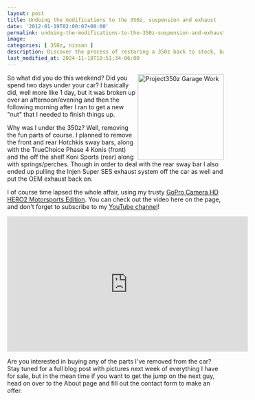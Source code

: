 ```yaml
---
layout: post
title: Undoing the modifications to the 350z, suspension and exhaust
date: '2012-01-19T02:00:07+00:00'
permalink: undoing-the-modifications-to-the-350z-suspension-and-exhaust
image:
categories: [ 350z, nissan ]
description: Discover the process of restoring a 350z back to stock, battling stubborn parts, breaking tools, and eventually triumphing in this car repair journey.
last_modified_at: 2024-11-18T10:51:34-06:00
---
```



<img style="width: 200px" alt="Project350z Garage Work" align="right" src="https://i4.ytimg.com/vi/C5CMvuvCwac/0.jpg" />
So what did you do this weekend? Did you spend two days under your car? I basically did, well more like 1 day, but it was broken up over an afternoon/evening and then the following morning after I ran to get a new "nut" that I needed to finish things up.

Why was I under the 350z? Well, removing the fun parts of course. I planned to remove the front and rear Hotchkis sway bars, along with the TrueChoice Phase 4 Konis (front) and the off the shelf Koni Sports (rear) along with springs/perches. Though in order to deal with the rear sway bar I also ended up pulling the Injen Super SES exhaust system off the car as well and put the OEM exhaust back on.

I of course time lapsed the whole affair, using my trusty [GoPro Camera HD HERO2 Motorsports Edition](https://amzn.to/3Qfjj8G). You can check out the video here on the page, and don't forget to subscribe to my [YouTube channel](https://www.youtube.com/user/christoc?feature=watch)! 
<iframe width="560" height="315" src="https://www.youtube.com/embed/C5CMvuvCwac?si=zDDA6RBFgcajnLL-" title="YouTube video player" frameborder="0" allow="accelerometer; autoplay; clipboard-write; encrypted-media; gyroscope; picture-in-picture; web-share" referrerpolicy="strict-origin-when-cross-origin" allowfullscreen></iframe>

Are you interested in buying any of the parts I've removed from the car? Stay tuned for a full blog post with pictures next week of everything I have for sale, but in the mean time if you want to get the jump on the next guy, head on  over to the About page and fill out the contact form to make an offer.



